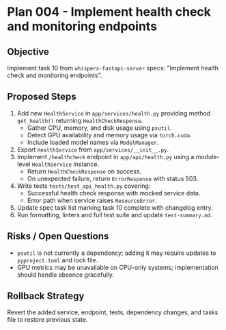 # Plan 004 - Implement health check and monitoring endpoints

## Objective
Implement task 10 from `whisperx-fastapi-server` specs: "Implement health check and monitoring endpoints".

## Proposed Steps
1. Add new `HealthService` in `app/services/health.py` providing method `get_health()` returning `HealthCheckResponse`.
   - Gather CPU, memory, and disk usage using `psutil`.
   - Detect GPU availability and memory usage via `torch.cuda`.
   - Include loaded model names via `ModelManager`.
2. Export `HealthService` from `app/services/__init__.py`.
3. Implement `/healthcheck` endpoint in `app/api/health.py` using a module-level `HealthService` instance.
   - Return `HealthCheckResponse` on success.
   - On unexpected failure, return `ErrorResponse` with status 503.
4. Write tests `tests/test_api_health.py` covering:
   - Successful health check response with mocked service data.
   - Error path when service raises `ResourceError`.
5. Update spec task list marking task 10 complete with changelog entry.
6. Run formatting, linters and full test suite and update `test-summary.md`.

## Risks / Open Questions
- `psutil` is not currently a dependency; adding it may require updates to `pyproject.toml` and lock file.
- GPU metrics may be unavailable on CPU-only systems; implementation should handle absence gracefully.

## Rollback Strategy
Revert the added service, endpoint, tests, dependency changes, and tasks file to restore previous state.
